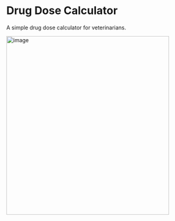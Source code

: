 # Drug Dose Calculator
A simple drug dose calculator for veterinarians.

<img width="425" height="468" alt="image" src="https://github.com/user-attachments/assets/89964eb3-50e5-4c04-b4f4-1606af96e3ca" />

